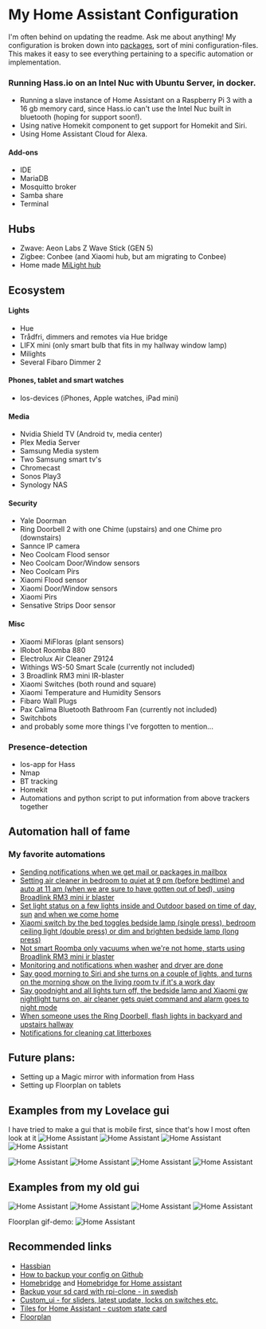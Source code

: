 # My Home Assistant Configuration
I'm often behind on updating the readme. Ask me about anything!
My configuration is broken down into [packages](https://github.com/isabellaalstrom/HomeAssistantConfiguration/blob/master/packages/README.md), sort of mini configuration-files. This makes it easy to see everything pertaining to a specific automation or implementation.

### Running Hass.io on an Intel Nuc with Ubuntu Server, in docker.
* Running a slave instance of Home Assistant on a Raspberry Pi 3 with a 16 gb memory card, since Hass.io can't use the Intel Nuc built in bluetooth (hoping for support soon!).
* Using native Homekit component to get support for Homekit and Siri.
* Using Home Assistant Cloud for Alexa.
#### Add-ons
* IDE
* MariaDB
* Mosquitto broker
* Samba share
* Terminal

## Hubs
* Zwave: Aeon Labs Z Wave Stick (GEN 5)
* Zigbee: Conbee (and Xiaomi hub, but am migrating to Conbee)
* Home made [MiLight hub](https://github.com/sidoh/esp8266_milight_hub)

## Ecosystem
#### Lights
* Hue
* Trådfri, dimmers and remotes via Hue bridge
* LIFX mini (only smart bulb that fits in my hallway window lamp)
* Milights
* Several Fibaro Dimmer 2

#### Phones, tablet and smart watches
* Ios-devices (iPhones, Apple watches, iPad mini)

#### Media
* Nvidia Shield TV (Android tv, media center)
* Plex Media Server
* Samsung Media system
* Two Samsung smart tv's
* Chromecast
* Sonos Play3
* Synology NAS

#### Security
* Yale Doorman
* Ring Doorbell 2 with one Chime (upstairs) and one Chime pro (downstairs)
* Sannce IP camera
* Neo Coolcam Flood sensor
* Neo Coolcam Door/Window sensors
* Neo Coolcam Pirs
* Xiaomi Flood sensor
* Xiaomi Door/Window sensors
* Xiaomi Pirs
* Sensative Strips Door sensor

#### Misc
* Xiaomi MiFloras (plant sensors)
* IRobot Roomba 880
* Electrolux Air Cleaner Z9124
* Withings WS-50 Smart Scale (currently not included)
* 3 Broadlink RM3 mini IR-blaster
* Xiaomi Switches (both round and square)
* Xiaomi Temperature and Humidity Sensors
* Fibaro Wall Plugs
* Pax Calima Bluetooth Bathroom Fan (currently not included)
* Switchbots
* and probably some more things I've forgotten to mention...

### Presence-detection
* Ios-app for Hass
* Nmap
* BT tracking
* Homekit
* Automations and python script to put information from above trackers together

## Automation hall of fame
### My favorite automations
* [Sending notifications when we get mail or packages in mailbox](https://github.com/isabellaalstrom/HomeAssistantConfiguration/blob/master/packages/mailbox.yaml)
* [Setting air cleaner in bedroom to quiet at 9 pm (before bedtime) and auto at 11 am (when we are sure to have gotten out of bed), using Broadlink RM3 mini ir blaster](https://github.com/isabellaalstrom/HomeAssistantConfiguration/blob/master/packages/air_cleaner.yaml)
* [Set light status on a few lights inside and Outdoor based on time of day,](https://github.com/isabellaalstrom/HomeAssistantConfiguration/blob/master/packages/lights_in_morning.yaml) [sun](https://github.com/isabellaalstrom/HomeAssistantConfiguration/blob/master/packages/lights_at_dark.yaml) [and when we come home](https://github.com/isabellaalstrom/HomeAssistantConfiguration/blob/master/packages/lights_at_presence.yaml)
* [Xiaomi switch by the bed toggles bedside lamp (single press), bedroom ceiling light (double press) or dim and brighten bedside lamp (long press)](https://github.com/isabellaalstrom/HomeAssistantConfiguration/blob/master/packages/bedroom_lights.yaml)
* [Not smart Roomba only vacuums when we're not home, starts using Broadlink RM3 mini ir blaster](https://github.com/isabellaalstrom/HomeAssistantConfiguration/blob/master/packages/roomba.yaml)
* [Monitoring and notifications when washer](https://github.com/isabellaalstrom/HomeAssistantConfiguration/blob/master/packages/laundry_washing_machine.yaml) [and dryer are done](https://github.com/isabellaalstrom/HomeAssistantConfiguration/blob/master/packages/laundry_dryer.yaml)
* [Say good morning to Siri and she turns on a couple of lights, and turns on the morning show on the living room tv if it's a work day](https://github.com/isabellaalstrom/HomeAssistantConfiguration/blob/master/packages/good_morning.yaml)
* [Say goodnight and all lights turn off, the bedside lamp and Xiaomi gw nightlight turns on, air cleaner gets quiet command and alarm goes to night mode](https://github.com/isabellaalstrom/HomeAssistantConfiguration/blob/master/packages/goodnight.yaml)
* [When someone uses the Ring Doorbell, flash lights in backyard and upstairs hallway](https://github.com/isabellaalstrom/HomeAssistantConfiguration/blob/master/packages/ring_doorbell.yaml)
* [Notifications for cleaning cat litterboxes](https://github.com/isabellaalstrom/HomeAssistantConfiguration/blob/master/packages/litterbox_upstairs.yaml)

## Future plans:
* Setting up a Magic mirror with information from Hass
* Setting up Floorplan on tablets

## Examples from my Lovelace gui
I have tried to make a gui that is mobile first, since that's how I most often look at it
<img src="https://github.com/isabellaalstrom/HomeAssistantConfiguration/blob/master/Images/Lovelace-home.png" alt="Home Assistant" />
<img src="https://github.com/isabellaalstrom/HomeAssistantConfiguration/blob/master/Images/Lovelace-home-info.png" alt="Home Assistant" />
<img src="https://github.com/isabellaalstrom/HomeAssistantConfiguration/blob/master/Images/Lovelace-lights.png" alt="Home Assistant" />
<img src="https://github.com/isabellaalstrom/HomeAssistantConfiguration/blob/master/Images/Lovelace-info.png" alt="Home Assistant" />

<img src="https://github.com/isabellaalstrom/HomeAssistantConfiguration/blob/master/Images/Lovelace-home-web.png" alt="Home Assistant" />
<img src="https://github.com/isabellaalstrom/HomeAssistantConfiguration/blob/master/Images/Lovelace-home-info-web.png" alt="Home Assistant" />
<img src="https://github.com/isabellaalstrom/HomeAssistantConfiguration/blob/master/Images/Lovelace-lights-web.png" alt="Home Assistant" />
<img src="https://github.com/isabellaalstrom/HomeAssistantConfiguration/blob/master/Images/Lovelace-info-web.png" alt="Home Assistant" />


## Examples from my old gui
<img src="https://github.com/isabellaalstrom/HomeAssistantConfiguration/blob/master/Images/default_view.png" alt="Home Assistant" />
<img src="https://github.com/isabellaalstrom/HomeAssistantConfiguration/blob/master/Images/house_view.png" alt="Home Assistant" />
<img src="https://github.com/isabellaalstrom/HomeAssistantConfiguration/blob/master/Images/system_info.png" alt="Home Assistant" />
<img src="https://github.com/isabellaalstrom/HomeAssistantConfiguration/blob/master/Images/alarmclock.png" alt="Home Assistant" />

Floorplan gif-demo:
<img src="https://github.com/isabellaalstrom/HomeAssistantConfiguration/blob/master/Images/floorplangitgif.gif" alt="Home Assistant" />

## Recommended links
* [Hassbian](https://home-assistant.io/docs/installation/hassbian/)
* [How to backup your config on Github](https://home-assistant.io/docs/ecosystem/backup/backup_github/)
* [Homebridge](https://github.com/nfarina/homebridge) and [Homebridge for Home assistant](https://github.com/home-assistant/homebridge-homeassistant)
* [Backup your sd card with rpi-clone - in swedish](https://snillevilla.se/automatisk-sakerhetskopiering-av-raspberry-pi-minneskort/)
* [Custom_ui - for sliders, latest update, locks on switches etc.](https://github.com/andrey-git/home-assistant-custom-ui)
* [Tiles for Home Assistant - custom state card](https://github.com/c727/home-assistant-tiles)
* [Floorplan](https://github.com/pkozul/ha-floorplan)
